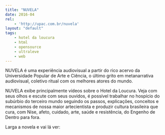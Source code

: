 ```yaml
---
title: "NUVELA"
date: 2016-04
rel:
	- 'http://upac.com.br/nuvela'
layout: "default"
tags:
	- hotel da loucura
	- html
	- opensource
	- ultraleve
	- web
---
```


NUVELA é uma experiência audiovisual a partir do rico acervo da Universidade Popular de Arte e Ciência, o último grito em metanarrativa audiovisual, coletivo ritual com os melhores atores do mundo.

NUVELA exibe principalmente vídeos sobre o Hotel da Loucura. Veja com seus olhos e escute com seus ouvidos, é possível trabalhar no hospício do subúrbio do terceiro mundo seguindo os passos, explicações, conceitos e mecanismos de nossa maior artecientista e produzir cultura brasileira que cura, com Nise, afeto, cuidado, arte, saúde e resistência, do Engenho de Dentro para fora.

Larga a novela e vai lá ver: